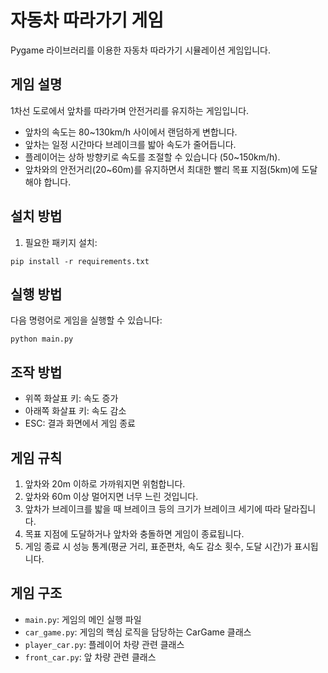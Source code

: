 # 자동차 따라가기 게임

Pygame 라이브러리를 이용한 자동차 따라가기 시뮬레이션 게임입니다.

## 게임 설명

1차선 도로에서 앞차를 따라가며 안전거리를 유지하는 게임입니다.
- 앞차의 속도는 80~130km/h 사이에서 랜덤하게 변합니다.
- 앞차는 일정 시간마다 브레이크를 밟아 속도가 줄어듭니다.
- 플레이어는 상하 방향키로 속도를 조절할 수 있습니다 (50~150km/h).
- 앞차와의 안전거리(20~60m)를 유지하면서 최대한 빨리 목표 지점(5km)에 도달해야 합니다.

## 설치 방법

1. 필요한 패키지 설치:
```
pip install -r requirements.txt
```

## 실행 방법

다음 명령어로 게임을 실행할 수 있습니다:
```
python main.py
```

## 조작 방법

- 위쪽 화살표 키: 속도 증가
- 아래쪽 화살표 키: 속도 감소
- ESC: 결과 화면에서 게임 종료

## 게임 규칙

1. 앞차와 20m 이하로 가까워지면 위험합니다.
2. 앞차와 60m 이상 멀어지면 너무 느린 것입니다.
3. 앞차가 브레이크를 밟을 때 브레이크 등의 크기가 브레이크 세기에 따라 달라집니다.
4. 목표 지점에 도달하거나 앞차와 충돌하면 게임이 종료됩니다.
5. 게임 종료 시 성능 통계(평균 거리, 표준편차, 속도 감소 횟수, 도달 시간)가 표시됩니다.

## 게임 구조

- `main.py`: 게임의 메인 실행 파일
- `car_game.py`: 게임의 핵심 로직을 담당하는 CarGame 클래스
- `player_car.py`: 플레이어 차량 관련 클래스
- `front_car.py`: 앞 차량 관련 클래스 
